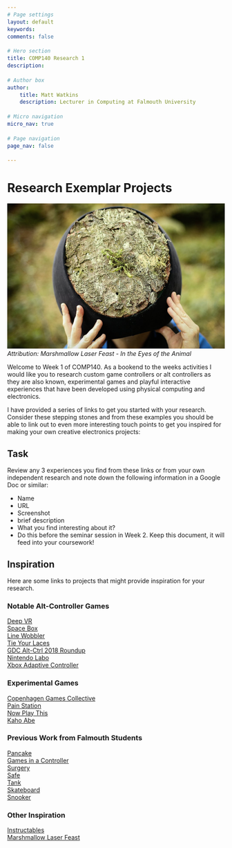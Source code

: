 ```yaml
---
# Page settings
layout: default
keywords:
comments: false

# Hero section
title: COMP140 Research 1
description: 

# Author box
author:
    title: Matt Watkins
    description: Lecturer in Computing at Falmouth University

# Micro navigation
micro_nav: true

# Page navigation
page_nav: false
    
---
```


# Research Exemplar Projects

![Marshmallow Laser Feast](images/marshmallow.png)
*Attribution: Marshmallow Laser Feast  - In the Eyes of the Animal*

Welcome to Week 1 of COMP140. As a bookend to the weeks activities I would like you to research custom game controllers or alt controllers as they are also known, experimental games and playful interactive experiences that have been developed using physical computing and electronics. 

I have provided a series of links to get you started with your research. Consider these stepping stones and from these examples you should be able to link out to even more interesting touch points to get you inspired for making your own creative electronics projects:

## Task

Review any 3 experiences you find from these links or from your own independent research and note down the following information in a Google Doc or similar: 

- Name
- URL
- Screenshot
- brief description
- What you find interesting about it?
- Do this before the seminar session in Week 2. Keep this document, it will feed into your coursework! 

## Inspiration

Here are some links to projects that might provide inspiration for your research. 

### Notable Alt-Controller Games 

[Deep VR](https://www.polygon.com/2015/3/2/8133675/deep-vr-meditation)  
[Space Box](https://www.gamasutra.com/view/news/290700/ALTCTRLGDC_Showcase_Spacebox.php)  
[Line Wobbler](http://wobblylabs.com/projects/wobble)  
[Tie Your Laces](https://twitter.com/wethrowswitches/status/1181557419199094784)  
[GDC Alt-Ctrl 2018 Roundup](https://www.gamasutra.com/altctrlgdc2018)  
[Nintendo Labo](https://www.nintendo.co.uk/Nintendo-Labo/NintendoLabo-1328637.html)   
[Xbox Adaptive Controller](https://www.microsoft.com/en-gb/p/xbox-adaptive-controller/8nsdbhz1n3d8)  

### Experimental Games

[Copenhagen Games Collective](http://www.copenhagengamecollective.org/)  
[Pain Station](https://www.fursr.com/projects/painstation-2-5)  
[Now Play This](https://nowplaythis.net/history/)  
[Kaho Abe](https://kahoabe.net/portfolio/)  

### Previous Work from Falmouth Students

[Pancake](https://youtu.be/36qeLNNPf7M)  
[Games in a Controller](https://youtu.be/Oqrn3l64mBM)  
[Surgery](https://youtu.be/LiTpkKHJizA)  
[Safe](https://youtu.be/X4wB3AakSvA)  
[Tank](https://youtu.be/AL3LrcRskig)  
[Skateboard](https://youtu.be/Wj4EbOyUejE)  
[Snooker](https://youtu.be/4XFZ4PMoPTE)   

### Other Inspiration

[Instructables](https://www.instructables.com/howto/games/)  
[Marshmallow Laser Feast](https://www.marshmallowlaserfeast.com/)  

